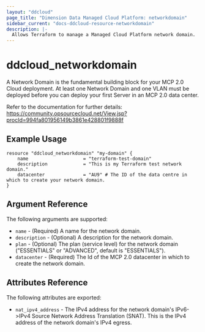```yaml
---
layout: "ddcloud"
page_title: "Dimension Data Managed Cloud Platform: networkdomain"
sidebar_current: "docs-ddcloud-resource-networkdomain"
description: |-
  Allows Terraform to manage a Managed Cloud Platform network domain.
---
```


# ddcloud\_networkdomain

A Network Domain is the fundamental building block for your MCP 2.0 Cloud deployment. At least one Network Domain and one VLAN must be deployed before you can deploy your first Server in an MCP 2.0 data center.

Refer to the documentation for further details:
https://community.opsourcecloud.net/View.jsp?procId=994fa801956149b3861e428801f9888f

## Example Usage

```
resource "ddcloud_networkdomain" "my-domain" {
    name                    = "terraform-test-domain"
    description             = "This is my Terraform test network domain."
    datacenter              = "AU9" # The ID of the data centre in which to create your network domain.
}
```

## Argument Reference

The following arguments are supported:

* `name` - (Required) A name for the network domain.
* `description` - (Optional) A description for the network domain.
* `plan` - (Optional) The plan (service level) for the network domain ("ESSENTIALS" or "ADVANCED", default is "ESSENTIALS").
* `datacenter` - (Required) The Id of the MCP 2.0 datacenter in which to create the network domain.

## Attributes Reference

The following attributes are exported:

* `nat_ipv4_address` - The IPv4 address for the network domain's IPv6->IPv4 Source Network Address Translation (SNAT). This is the IPv4 address of the network domain's IPv4 egress.

